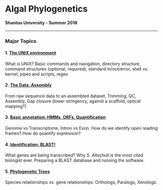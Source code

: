 # Algal Phylogenetics 
#### Shantou University - Summer 2018

----

### Major Topics

#### 1. [The UNIX environment]()
What is UNIX? Basic commands and navigation, directory structure, command structures (optional, required), standard in/out/error, shell vs. kernel, pipes and scripts, regex

#### 2. [The Data, Assembly]()
From raw sequence data to an assembled dataset, Trimming, QC, Assembly, Gap closure (lower stringency, against a scaffold, optical mapping?) 

#### 3. [Basic annotation: HMMs, ORFs, Quantification]()
Genome vs Transcriptome, Intron vs Exon. How do we identify open reading frames? How do quantify expresison? 

#### 4. [Identification: BLAST!]()
What genes are being transcribed? Why S. Altschull is the most cited biologist ever. Preparing a BLAST database and running the software. 

#### 5. [Phylogenetic Trees]()
Species relationships vs. gene relationships: Orthologs, Paralogs, Xenologs. 



